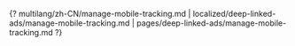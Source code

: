 {? multilang/zh-CN/manage-mobile-tracking.md | localized/deep-linked-ads/manage-mobile-tracking.md | pages/deep-linked-ads/manage-mobile-tracking.md ?}
